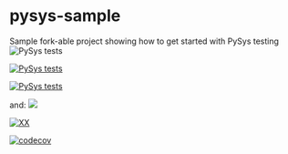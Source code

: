 # pysys-sample
Sample fork-able project showing how to get started with PySys testing
![PySys tests](https://github.com/ben-spiller/pysys-sample/workflows/PySys%20tests/badge.svg)

[![PySys tests](https://github.com/ben-spiller/pysys-sample/workflows/PySys%20tests/badge.svg)](../../actions)

[![PySys tests](https://github.com/ben-spiller/pysys-sample/workflows/PySys%20tests/badge.svg)](https://github.com/ben-spiller/pysys-sample/actions)

and:
![](../../workflows/PySys%20tests/badge.svg)

[![XX](h../../workflows/PySys%20tests/badge.svg)](https://codecov.io/gh/ben-spiller/pysys-sample)

[![codecov](https://codecov.io/gh/ben-spiller/pysys-sample/branch/master/graph/badge.svg)](https://codecov.io/gh/ben-spiller/pysys-sample)
